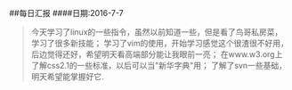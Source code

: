 ##每日汇报
####日期:2016-7-7
>今天学习了linux的一些指令，虽然以前知道一些，但是看了鸟哥私房菜，学习了很多新技能；
>学习了vim的使用，开始学习感觉这个很渣很不好用，后边觉得还好，希望明天看高端部分能让我眼前一亮；
>在www.w3.org上了解css2.1的一些标准，以后可以当"新华字典"用；
>了解了svn一些基础，明天希望能掌握好它.

